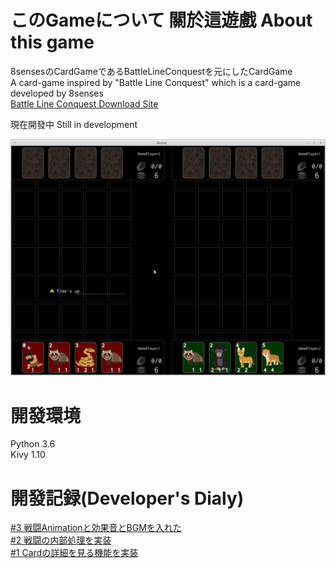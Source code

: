 # このGameについて  關於這遊戲  About this game

8sensesのCardGameであるBattleLineConquestを元にしたCardGame  
A card-game inspired by "Battle Line Conquest" which is a card-game developed by 8senses  
[Battle Line Conquest Download Site](http://www.melonbooks.com/index.php?main_page=product_info&products_id=IT0000133702)

現在開發中 Still in development

![demo.png](screenshot/demo.png)

# 開發環境

Python 3.6  
Kivy 1.10  

# 開發記録(Developer's Dialy)

[\#3 戦闘Animationと効果音とBGMを入れた](https://youtu.be/FIx4GSbXfH8)  
[\#2 戦闘の内部処理を実装](https://www.youtube.com/watch?v=IpezHoQzFj4)  
[\#1 Cardの詳細を見る機能を実装](https://www.youtube.com/watch?v=hSiaKXm4d74)  

